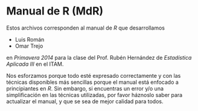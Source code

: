 # Manual de R (MdR)

Estos archivos corresponden al manual de _R_ que desarrollamos

- Luis Román
- Omar Trejo 

en _Primavera 2014_ para la clase del Prof. Rubén Hernández de _Estadística Aplicada III_ en el ITAM.

Nos esforzamos porque todo esté expresado correctamente y con las técnicas disponibles más sencillas porque el manual está enfocado a principiantes en _R_. Sin embargo, si encuentras un error y/o una simplificación en las técnicas utilizadas, por favor háznoslo saber para actualizar el manual, y que se sea de mejor calidad para todos.

